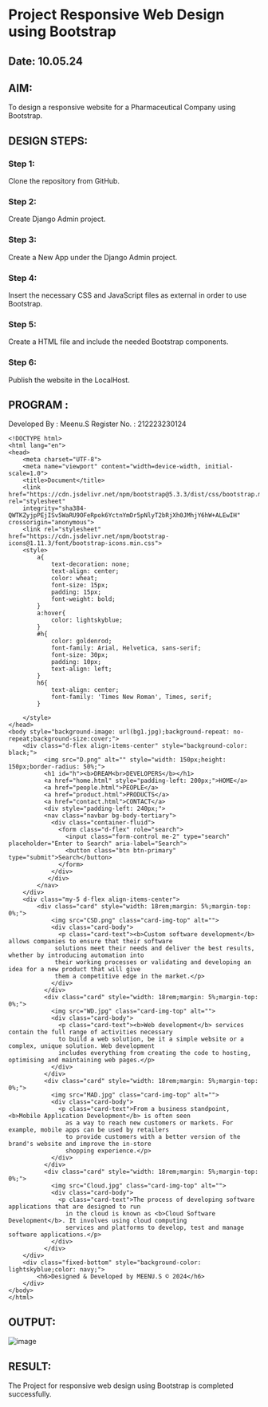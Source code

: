 # Project Responsive Web Design using Bootstrap
## Date: 10.05.24

## AIM:
To design a responsive website for a Pharmaceutical Company using Bootstrap.


## DESIGN STEPS:

### Step 1:
Clone the repository from GitHub.

### Step 2:
Create Django Admin project.

### Step 3:
Create a New App under the Django Admin project.

### Step 4:
Insert the necessary CSS and JavaScript files as external in order to use Bootstrap.

### Step 5:
Create a HTML file and include the needed Bootstrap components.

### Step 6:
Publish the website in the LocalHost.

## PROGRAM :

Developed By : Meenu.S
Register No. : 212223230124
~~~
<!DOCTYPE html>
<html lang="en">
<head>
    <meta charset="UTF-8">
    <meta name="viewport" content="width=device-width, initial-scale=1.0">
    <title>Document</title>
    <link href="https://cdn.jsdelivr.net/npm/bootstrap@5.3.3/dist/css/bootstrap.min.css" rel="stylesheet" 
    integrity="sha384-QWTKZyjpPEjISv5WaRU9OFeRpok6YctnYmDr5pNlyT2bRjXh0JMhjY6hW+ALEwIH" crossorigin="anonymous">
    <link rel="stylesheet" href="https://cdn.jsdelivr.net/npm/bootstrap-icons@1.11.3/font/bootstrap-icons.min.css">
    <style>
        a{
            text-decoration: none;
            text-align: center;
            color: wheat;
            font-size: 15px;
            padding: 15px;
            font-weight: bold;
        }
        a:hover{
            color: lightskyblue;
        }
        #h{
            color: goldenrod;
            font-family: Arial, Helvetica, sans-serif;
            font-size: 30px;
            padding: 10px;
            text-align: left;
        }
        h6{
            text-align: center;
            font-family: 'Times New Roman', Times, serif;
        }
        
    </style>
</head>
<body style="background-image: url(bg1.jpg);background-repeat: no-repeat;background-size:cover;">
    <div class="d-flex align-items-center" style="background-color: black;">
          <img src="D.png" alt="" style="width: 150px;height: 150px;border-radius: 50%;">
          <h1 id="h"><b>DREAM<br>DEVELOPERS</b></h1>
          <a href="home.html" style="padding-left: 200px;">HOME</a>
          <a href="people.html">PEOPLE</a>
          <a href="product.html">PRODUCTS</a>
          <a href="contact.html">CONTACT</a>
          <div style="padding-left: 240px;">
          <nav class="navbar bg-body-tertiary">
            <div class="container-fluid">
              <form class="d-flex" role="search">
                <input class="form-control me-2" type="search" placeholder="Enter to Search" aria-label="Search">
                <button class="btn btn-primary" type="submit">Search</button>
              </form>
            </div>
           </div>
        </nav>
    </div>
    <div class="my-5 d-flex align-items-center">
        <div class="card" style="width: 18rem;margin: 5%;margin-top: 0%;">
            <img src="CSD.png" class="card-img-top" alt="">
            <div class="card-body">
              <p class="card-text"><b>Custom software development</b> allows companies to ensure that their software
             solutions meet their needs and deliver the best results, whether by introducing automation into
             their working processes or validating and developing an idea for a new product that will give
             them a competitive edge in the market.</p>
            </div>
          </div>
          <div class="card" style="width: 18rem;margin: 5%;margin-top: 0%;">
            <img src="WD.jpg" class="card-img-top" alt="">
            <div class="card-body">
              <p class="card-text"><b>Web development</b> services contain the full range of activities necessary
              to build a web solution, be it a simple website or a complex, unique solution. Web development 
              includes everything from creating the code to hosting, optimising and maintaining web pages.</p>
            </div>
          </div>
          <div class="card" style="width: 18rem;margin: 5%;margin-top: 0%;">
            <img src="MAD.jpg" class="card-img-top" alt="">
            <div class="card-body">
              <p class="card-text">From a business standpoint, <b>Mobile Application Development</b> is often seen 
                as a way to reach new customers or markets. For example, mobile apps can be used by retailers 
                to provide customers with a better version of the brand's website and improve the in-store 
                shopping experience.</p>
            </div>
          </div>
          <div class="card" style="width: 18rem;margin: 5%;margin-top: 0%;">
            <img src="Cloud.jpg" class="card-img-top" alt="">
            <div class="card-body">
              <p class="card-text">The process of developing software applications that are designed to run 
                in the cloud is known as <b>Cloud Software Development</b>. It involves using cloud computing 
                services and platforms to develop, test and manage software applications.</p>
            </div>
          </div>
    </div>
    <div class="fixed-bottom" style="background-color: lightskyblue;color: navy;">
        <h6>Designed & Developed by MEENU.S © 2024</h6>
    </div>
</body>
</html>
~~~
## OUTPUT:

![image](https://github.com/Meenu2823/Pharma/assets/139416219/59ffcd51-d20a-4094-996a-a5c18eb3f30a)

## RESULT:
The Project for responsive web design using Bootstrap is completed successfully.

